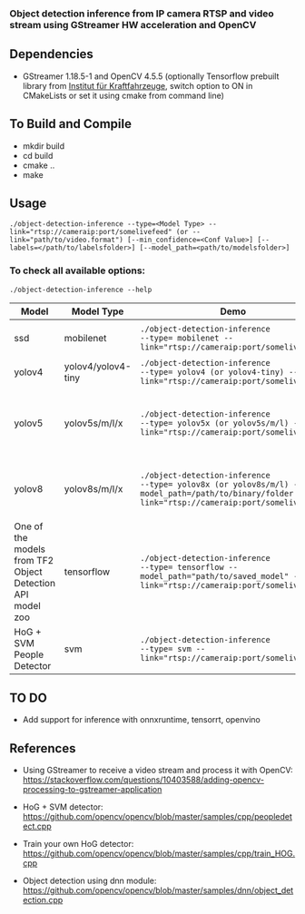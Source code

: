 ### Object detection inference from IP camera RTSP and video stream using GStreamer HW acceleration and OpenCV

##  Dependencies
* GStreamer 1.18.5-1 and OpenCV 4.5.5 (optionally Tensorflow prebuilt library from [
Institut für Kraftfahrzeuge](https://github.com/ika-rwth-aachen/libtensorflow_cc), switch option to ON in CMakeLists or set it using cmake from command line)

## To Build and Compile  
* mkdir build
* cd build
* cmake ..
* make

## Usage
```
./object-detection-inference --type=<Model Type> --link="rtsp://cameraip:port/somelivefeed" (or --link="path/to/video.format") [--min_confidence=<Conf Value>] [--labels=</path/to/labelsfolder>] [--model_path=<path/to/modelsfolder>]
``` 
### To check all available options:
```
./object-detection-inference --help
```
| Model                    | Model Type           | Demo                                                                                        | Notes                                                                                                                                                                                                                                     |
| ----------------------- | -------------------- | ------------------------------------------------------------------------------------------- | ----------------------------------------------------------------------------------------------------------------------------------------------------------------------------------------------------------------------------------------- |
| ssd                     | mobilenet            | `./object-detection-inference`<br/>`--type= mobilenet --link="rtsp://cameraip:port/somelivefeed"`  | Caffemodel and Prototxt for deploying (download inside models folder): [MobileNet-SSD](https://github.com/chuanqi305/MobileNet-SSD)                                                                                                      |
| yolov4                  | yolov4/yolov4-tiny   | `./object-detection-inference`<br/>`--type= yolov4 (or yolov4-tiny) --link="rtsp://cameraip:port/somelivefeed"` | Weights and .cfg files to download inside models folder from [yolov4](https://github.com/AlexeyAB/darknet/releases/tag/yolov4)                                                                                                            |
| yolov5                  | yolov5s/m/l/x        | `./object-detection-inference`<br/>`--type= yolov5x (or yolov5s/m/l) --link="rtsp://cameraip:port/somelivefeed"` | Weights to put inside models folder after exporting the pretrained .pt file in ONNX format using the script from [yolov5](https://github.com/ultralytics/yolov5/blob/master/export.py). It's assumed you call the binary with the same name as the model type (i.e., yolov5x.onnx) |
| yolov8                  | yolov8s/m/l/x        | `./object-detection-inference`<br/>`--type= yolov8x (or yolov8s/m/l) --model_path=/path/to/binary/folder --link="rtsp://cameraip:port/somelivefeed"` | Weights to put inside models folder after exporting the pretrained .pt file in ONNX format, [same way as yolov5](https://github.com/ultralytics/ultralytics/tree/main/examples/YOLOv8-CPP-Inference). It's assumed that you name the binary the same as the model type, for example, "yolov8x.onnx." |
| One of the models from TF2 Object Detection API model zoo | tensorflow | `./object-detection-inference`<br/>`--type= tensorflow --model_path="path/to/saved_model" --link="rtsp://cameraip:port/somelivefeed"` | Download from [model zoo](https://github.com/tensorflow/models/blob/master/research/object_detection/g3doc/tf2_detection_zoo.md) and set `model_path` to the `saved_model` folder where `saved_model.pb` is stored. Tested models: `ssd_resnet50_v1_fpn_640x640_coco17_tpu-8`, `ssd_mobilenet_v2_320x320_coco17_tpu-8`, `ssd_resnet101_v1_fpn_640x640_coco17_tpu-8` |
| HoG + SVM People Detector | svm                  | `./object-detection-inference`<br/>`--type= svm --link="rtsp://cameraip:port/somelivefeed"`     |                                                                                                                                                                                                                                           |


## TO DO
* Add support for inference with onnxruntime, tensorrt, openvino

## References
* Using GStreamer to receive a video stream and process it with OpenCV:  
https://stackoverflow.com/questions/10403588/adding-opencv-processing-to-gstreamer-application 

*  HoG + SVM detector:   
https://github.com/opencv/opencv/blob/master/samples/cpp/peopledetect.cpp

* Train your own HoG detector:  
https://github.com/opencv/opencv/blob/master/samples/cpp/train_HOG.cpp

* Object detection using dnn module:  
https://github.com/opencv/opencv/blob/master/samples/dnn/object_detection.cpp  





